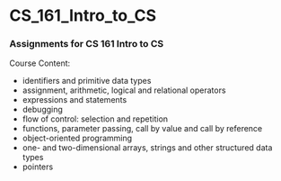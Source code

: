  CS_161_Intro_to_CS
============= 
### Assignments for CS 161 Intro to CS ###

Course Content:
* identifiers and primitive data types
* assignment, arithmetic, logical and relational operators
* expressions and statements
* debugging
* flow of control: selection and repetition
* functions, parameter passing, call by value and call by reference
* object-oriented programming
* one- and two-dimensional arrays, strings and other structured data types
* pointers
